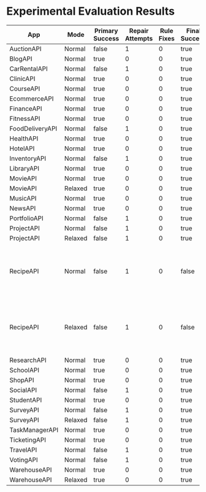 # Experimental Evaluation Results

| App | Mode | Primary Success | Repair Attempts | Rule Fixes | Final Success | Duration (s) | Error |
|-----|------|----------------|----------------|-------------|----------------|---------------|-------|
| AuctionAPI | Normal | false | 1 | 0 | true | 0.00 |  |
| BlogAPI | Normal | true | 0 | 0 | true | 0.00 |  |
| CarRentalAPI | Normal | false | 1 | 0 | true | 0.00 |  |
| ClinicAPI | Normal | true | 0 | 0 | true | 0.00 |  |
| CourseAPI | Normal | true | 0 | 0 | true | 0.00 |  |
| EcommerceAPI | Normal | true | 0 | 0 | true | 0.00 |  |
| FinanceAPI | Normal | true | 0 | 0 | true | 0.00 |  |
| FitnessAPI | Normal | true | 0 | 0 | true | 0.00 |  |
| FoodDeliveryAPI | Normal | false | 1 | 0 | true | 0.00 |  |
| HealthAPI | Normal | true | 0 | 0 | true | 0.00 |  |
| HotelAPI | Normal | true | 0 | 0 | true | 0.00 |  |
| InventoryAPI | Normal | false | 1 | 0 | true | 0.00 |  |
| LibraryAPI | Normal | true | 0 | 0 | true | 0.00 |  |
| MovieAPI | Normal | true | 0 | 0 | true | 0.00 |  |
| MovieAPI | Relaxed | true | 0 | 0 | true | 0.00 |  |
| MusicAPI | Normal | true | 0 | 0 | true | 0.00 |  |
| NewsAPI | Normal | true | 0 | 0 | true | 0.00 |  |
| PortfolioAPI | Normal | false | 1 | 0 | true | 0.00 |  |
| ProjectAPI | Normal | false | 1 | 0 | true | 0.00 |  |
| ProjectAPI | Relaxed | false | 1 | 0 | true | 0.00 |  |
| RecipeAPI | Normal | false | 1 | 0 | false | 0.00 | failed to parse repaired output: json parse err... |
| RecipeAPI | Relaxed | false | 1 | 0 | false | 0.00 | failed to parse repaired output: json parse err... |
| ResearchAPI | Normal | true | 0 | 0 | true | 0.00 |  |
| SchoolAPI | Normal | true | 0 | 0 | true | 0.00 |  |
| ShopAPI | Normal | true | 0 | 0 | true | 0.00 |  |
| SocialAPI | Normal | false | 1 | 0 | true | 0.00 |  |
| StudentAPI | Normal | true | 0 | 0 | true | 0.00 |  |
| SurveyAPI | Normal | false | 1 | 0 | true | 0.00 |  |
| SurveyAPI | Relaxed | false | 1 | 0 | true | 0.00 |  |
| TaskManagerAPI | Normal | true | 0 | 0 | true | 0.00 |  |
| TicketingAPI | Normal | true | 0 | 0 | true | 0.00 |  |
| TravelAPI | Normal | false | 1 | 0 | true | 0.00 |  |
| VotingAPI | Normal | false | 1 | 0 | true | 0.00 |  |
| WarehouseAPI | Normal | true | 0 | 0 | true | 0.00 |  |
| WarehouseAPI | Relaxed | true | 0 | 0 | true | 0.00 |  |
